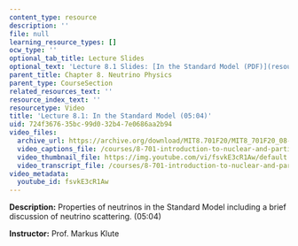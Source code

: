 ```yaml
---
content_type: resource
description: ''
file: null
learning_resource_types: []
ocw_type: ''
optional_tab_title: Lecture Slides
optional_text: 'Lecture 8.1 Slides: [In the Standard Model (PDF)](resources/mit8_701f20_lec8-1)'
parent_title: Chapter 8. Neutrino Physics
parent_type: CourseSection
related_resources_text: ''
resource_index_text: ''
resourcetype: Video
title: 'Lecture 8.1: In the Standard Model (05:04)'
uid: 724f3676-35bc-99d0-32b4-7e0686aa2b94
video_files:
  archive_url: https://archive.org/download/MIT8.701F20/MIT8_701F20_08-01_standardmodel_300k.mp4
  video_captions_file: /courses/8-701-introduction-to-nuclear-and-particle-physics-fall-2020/3b4e1eda0daf5399a46da85a3a96231b_fsvkE3cR1Aw.vtt
  video_thumbnail_file: https://img.youtube.com/vi/fsvkE3cR1Aw/default.jpg
  video_transcript_file: /courses/8-701-introduction-to-nuclear-and-particle-physics-fall-2020/ecc183365b708a27721a4337f2cb65af_fsvkE3cR1Aw.pdf
video_metadata:
  youtube_id: fsvkE3cR1Aw
---
```


**Description:** Properties of neutrinos in the Standard Model including a brief discussion of neutrino scattering. (05:04)

**Instructor:** Prof. Markus Klute